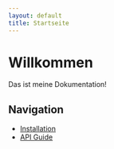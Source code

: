 ```yaml
---
layout: default
title: Startseite
---
```


# Willkommen

Das ist meine Dokumentation!

## Navigation
- [Installation](installation.html)
- [API Guide](api-guide.html)